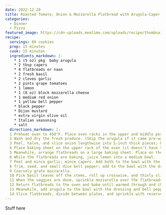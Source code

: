 ```yaml
---
date: 2022-12-28
title: Roasted Tomato, Onion & Mozzarella Flatbread with Arugula-Caper Salad
categories:
  - Dinner
  - Pizza
featured_image: https://cdn-uploads.mealime.com/uploads/recipe/thumbnail/2200/presentation_e05d2589-f7d8-4014-8080-8324127bb3af.jpeg
recipe:
  servings: 60 cookies
  prep: 15 minutes
  cook: 15 minutes
  ingredients_markdown: |-
    * 1 (5 oz) pkg  baby arugula
    * 2 tbsp capers
    * 4 flatbreads or naan
    * 2 fresh basil
    * 2 cloves garlic
    * 2 pints grape tomatoes
    * 1 lemon
    * 1 (8 oz) block mozzarella cheese
    * 1 medium red onion
    * 1 yellow bell pepper
    * black pepper
    * Dijon mustard
    * extra virgin olive oil
    * Italian seasoning
    * salt
  directions_markdown: |-
  1 Preheat oven to 450°F. Place oven racks in the upper and middle positions.
  2 Wash and dry the fresh produce. (Skip the arugula if it came pre-washed.)
  3 Peel, halve, and slice onion lengthwise into ¼-inch thick pieces; halve tomatoes. Transfer both to a baking sheet pan, drizzle with oil, and season with spices. Toss to combine, then spread out in an even layer.
  4 Place baking sheet on the upper rack of the oven (it doesn't have to be fully heated) and roast, tossing halfway through, until veggies soften, about 15 minutes.
  5 Meanwhile, arrange flatbreads on a large baking sheet. Place on the lower rack and bake, flipping halfway through, until slightly crispy, about 8 minutes. Remove from oven and set aside.
  6 While the flatbreads are baking, juice lemon into a medium bowl.
  7 Peel and mince garlic; mince capers. Add both to the bowl with the lemon juice along with oil, Dijon, salt, and pepper; whisk to combine the dressing.
  8 Trim, seed, and small dice bell pepper; add to the bowl with the dressing and set aside.
  9 Coarsely grate mozzarella.
  10 Pick basil leaves off the stems, roll up crosswise, and thinly slice into ribbons.
  11 When the veggies are done, sprinkle mozzarella over the flatbreads; top with the roasted veggies and half of the basil. (Reserve remaining basil for serving.)
  12 Return flatbreads to the oven and bake until warmed through and cheese is melted, about 5 minutes. Remove from oven.
  13 Meanwhile, add arugula to the bowl with the dressing and bell pepper; toss to combine the salad.
  14 Slice flatbreads, divide between plates, and sprinkle with reserved basil. Serve with salad on the side and enjoy!
---
```

Stuff here
